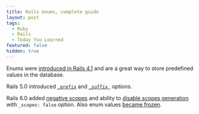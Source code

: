 ```yaml
---
title: Rails enums, complete guide
layout: post
tags:
  - Ruby
  - Rails
  - Today You Learned
featured: false
hidden: true
---
```


Enums were [introduced in Rails 4.1](https://guides.rubyonrails.org/4_1_release_notes.html#active-record-enums) and are a great way to store predefined values in the database.

Rails 5.0 introduced [`_prefix`](https://github.com/rails/rails/pull/19813) and [`_suffix `](https://github.com/rails/rails/pull/20999) options.

Rails 6.0 added [negative scopes](https://github.com/rails/rails/pull/35381) and ability to [disable scopes generation](https://github.com/rails/rails/pull/34605) with `_scopes: false` option. Also enum values [became frozen](https://github.com/rails/rails/pull/34517).







